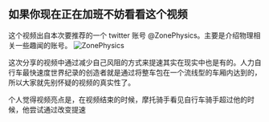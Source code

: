 如果你现在正在加班不妨看看这个视频
----


这个视频出自本次要推荐的一个 twitter 账号 @ZonePhysics。主要是介绍物理相关一些趣闻的账号。
![ZonePhysics](http://cdn2.51ulong.com/18-10-30/84551261.jpg)

这次分享的视频中通过减少自己风阻的方式来提速其实在现实中也是有的。人力自行车最快速度世界纪录的创造者就是通过将整车包在一个流线型的车厢内达到的，所以大家就先别怀疑的视频的真实性了。

个人觉得视频亮点是，在视频结束的时候，摩托骑手看见自行车骑手超过他的时候，他尝试通过改变提速

<!--stackedit_data:
eyJoaXN0b3J5IjpbLTM0ODEwODU2NSwtNDEwOTg3NDEsLTE1Mz
A2NDg4MDMsNjM1NzQ0MDYxLDE3NzU4NzA1MTVdfQ==
-->